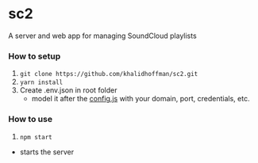 # sc2
A server and web app for managing SoundCloud playlists 

### How to setup
1. `git clone https://github.com/khalidhoffman/sc2.git`
2. `yarn install`
3. Create .env.json in root folder
   - model it after the [config.js](https://github.com/khalidhoffman/sc2/blob/master/config.js) with your domain, port, credentials, etc.

### How to use
1. `npm start`
 - starts the server
